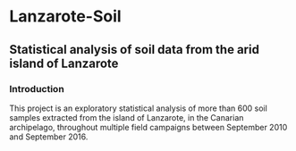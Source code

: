 # Lanzarote-Soil

## Statistical analysis of soil data from the arid island of Lanzarote

### Introduction

This project is an exploratory statistical analysis of more than 600 soil samples extracted from the island of Lanzarote, in the Canarian archipelago, throughout multiple
field campaigns between September 2010 and September 2016.
